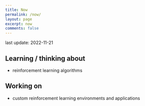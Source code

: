 ```yaml
---
title: Now
permalink: /now/
layout: page
excerpt: now
comments: false
---
```


last update: 2022-11-21

## Learning / thinking about
- reinforcement learning algorithms

## Working on
- custom reinforcement learning environments and applications